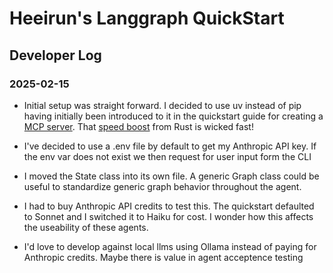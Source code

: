 # Heeirun's Langgraph QuickStart

## Developer Log

### 2025-02-15

* Initial setup was straight forward. I decided to use uv instead of pip having initially been introduced to it in the quickstart guide for creating a [MCP server](https://modelcontextprotocol.io/quickstart/server). That [speed boost](https://docs.astral.sh/uv/) from Rust is wicked fast!

* I've decided to use a .env file by default to get my Anthropic API key. If the env var does not exist we then request for user input form the CLI

* I moved the State class into its own file. A generic Graph class could be useful to standardize generic graph behavior throughout the agent.

* I had to buy Anthropic API credits to test this. The quickstart defaulted to Sonnet and I switched it to Haiku for cost. I wonder how this affects the useability of these agents.

* I'd love to develop against local llms using Ollama instead of paying for Anthropic credits. Maybe there is value in agent acceptence testing





